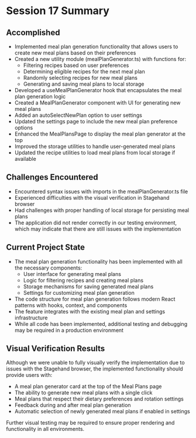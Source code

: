 # Session 17 Summary

## Accomplished

- Implemented meal plan generation functionality that allows users to create new meal plans based on their preferences
- Created a new utility module (mealPlanGenerator.ts) with functions for:
  - Filtering recipes based on user preferences
  - Determining eligible recipes for the next meal plan
  - Randomly selecting recipes for new meal plans
  - Generating and saving meal plans to local storage
- Developed a useMealPlanGenerator hook that encapsulates the meal plan generation logic
- Created a MealPlanGenerator component with UI for generating new meal plans
- Added an autoSelectNewPlan option to user settings
- Updated the settings page to include the new meal plan preference options
- Enhanced the MealPlansPage to display the meal plan generator at the top
- Improved the storage utilities to handle user-generated meal plans
- Updated the recipe utilities to load meal plans from local storage if available

## Challenges Encountered

- Encountered syntax issues with imports in the mealPlanGenerator.ts file
- Experienced difficulties with the visual verification in Stagehand browser
- Had challenges with proper handling of local storage for persisting meal plans
- The application did not render correctly in our testing environment, which may indicate that there are still issues with the implementation

## Current Project State

- The meal plan generation functionality has been implemented with all the necessary components:
  - User interface for generating meal plans
  - Logic for filtering recipes and creating meal plans
  - Storage mechanisms for saving generated meal plans
  - Settings for customizing meal plan generation
- The code structure for meal plan generation follows modern React patterns with hooks, context, and components
- The feature integrates with the existing meal plan and settings infrastructure
- While all code has been implemented, additional testing and debugging may be required in a production environment

## Visual Verification Results

Although we were unable to fully visually verify the implementation due to issues with the Stagehand browser, the implemented functionality should provide users with:

- A meal plan generator card at the top of the Meal Plans page
- The ability to generate new meal plans with a single click
- Meal plans that respect their dietary preferences and rotation settings
- Feedback during and after meal plan generation
- Automatic selection of newly generated meal plans if enabled in settings

Further visual testing may be required to ensure proper rendering and functionality in all environments.
